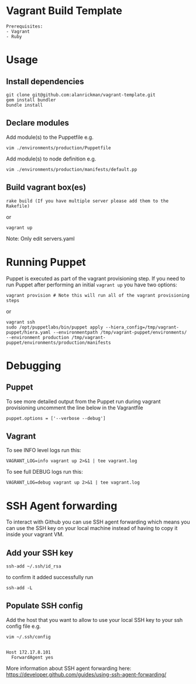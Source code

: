 # Vagrant Build Template 
```
Prerequisites:
- Vagrant
- Ruby
```

# Usage

## Install dependencies

```
git clone git@github.com:alanrickman/vagrant-template.git
gem install bundler
bundle install
```

## Declare modules

Add module(s) to the Puppetfile e.g.

```
vim ./environments/production/Puppetfile
```

Add module(s) to node definition e.g.

```
vim ./environments/production/manifests/default.pp
```

## Build vagrant box(es)

```
rake build (If you have multiple server please add them to the Rakefile)
```

or

```
vagrant up
```

Note: Only edit servers.yaml

# Running Puppet

Puppet is executed as part of the vagrant provisioning step. If you need to run Puppet after performing an initial `vagrant up` you have two options:

```
vagrant provision # Note this will run all of the vagrant provisioning steps
```

or

```
vagrant ssh
sudo /opt/puppetlabs/bin/puppet apply --hiera_config=/tmp/vagrant-puppet/hiera.yaml --environmentpath /tmp/vagrant-puppet/environments/ --environment production /tmp/vagrant-puppet/environments/production/manifests
```

# Debugging

## Puppet

To see more detailed output from the Puppet run during vagrant provisioning uncomment the line below in the Vagrantfile

```
puppet.options = ['--verbose --debug']
```

## Vagrant

To see INFO level logs run this:

```
VAGRANT_LOG=info vagrant up 2>&1 | tee vagrant.log
```

To see full DEBUG logs run this:

```
VAGRANT_LOG=debug vagrant up 2>&1 | tee vagrant.log
```

# SSH Agent forwarding

To interact with Github you can use SSH agent forwarding which means you can use the SSH key on your local machine instead of having to copy it inside your vagrant VM.

## Add your SSH key

```
ssh-add ~/.ssh/id_rsa
```

to confirm it added successfully run

```
ssh-add -L
```

## Populate SSH config

Add the host that you want to allow to use your local SSH key to your ssh config file e.g.

```
vim ~/.ssh/config


Host 172.17.8.101
  ForwardAgent yes
```

More information about SSH agent forwarding here: https://developer.github.com/guides/using-ssh-agent-forwarding/